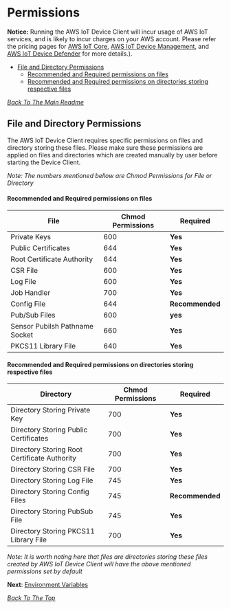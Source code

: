 # Permissions
 **Notice:** Running the AWS IoT Device Client will incur usage of AWS IoT services, and is likely to incur charges on your AWS account. Please refer the pricing pages for [AWS IoT Core](https://aws.amazon.com/iot-core/pricing/), [AWS IoT Device Management](https://aws.amazon.com/iot-device-management/pricing/), and [AWS IoT Device Defender](https://aws.amazon.com/iot-device-defender/pricing/) for more details.).

  * [File and Directory Permissions](#file-and-directory-permissions)
      - [Recommended and Required permissions on files](#recommended-and-required-permissions-on-files)
      - [Recommended and Required permissions on directories storing respective files](#recommended-and-required-permissions-on-directories-storing-respective-files)

[*Back To The Main Readme*](../README.md)

## File and Directory Permissions
The AWS IoT Device Client requires specific permissions on files and directory storing these files. Please make sure these permissions are applied on files and directories which are created manually by user before starting the Device Client.

*Note: The numbers mentioned bellow are Chmod Permissions for File or Directory*

#### Recommended and Required permissions on files
File          | Chmod Permissions | Required |
------------- |-------------------| -------------
Private Keys  | 600               | **Yes**
Public Certificates | 644               | **Yes**
Root Certificate Authority | 644               | **Yes**
CSR File  | 600               | **Yes**
Log File  | 600               | **Yes**
Job Handler | 700               | **Yes**
Config File | 644               | **Recommended**
Pub/Sub Files | 600               | **yes**
Sensor Pubilsh Pathname Socket | 660               | **Yes**
PKCS11 Library File | 640               | **Yes**

#### Recommended and Required permissions on directories storing respective files
Directory     | Chmod Permissions | Required |
------------- |-------------------| -------------
Directory Storing Private Key | 700               | **Yes**
Directory Storing Public Certificates   | 700               | **Yes**
Directory Storing Root Certificate Authority | 700               | **Yes**
Directory Storing CSR File  | 700               | **Yes**
Directory Storing Log File  | 745               | **Yes**
Directory Storing Config Files | 745               | **Recommended**
Directory Storing PubSub File  | 745               | **Yes**
Directory Storing PKCS11 Library File  | 700               | **Yes**

*Note: It is worth noting here that files are directories storing these files created by AWS IoT Device Client will have the above mentioned permissions set by default*

**Next**: [Environment Variables](ENV.md)

[*Back To The Top*](#permissions)
